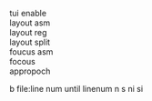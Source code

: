 tui enable  
layout asm  
layout reg  
layout split  
foucus asm  
focous   
appropoch

b file:line num
until linenum
n
s
ni
si
